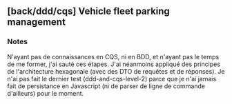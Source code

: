 ## [back/ddd/cqs] Vehicle fleet parking management

### Notes
N'ayant pas de connaissances en CQS, ni en BDD, et n'ayant pas le temps de me former, j'ai sauté ces étapes.
J'ai néanmoins appliqué des principes de l'architecture hexagonale (avec des DTO de requêtes et de réponses).
Je n'ai pas fait le dernier test (ddd-and-cqs-level-2) parce que je n'ai jamais fait de persistance en Javascript (ni de parser de ligne de commande d'ailleurs) pour le moment.
